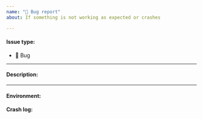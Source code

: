 ```yaml
---
name: "🐛 Bug report"
about: If something is not working as expected or crashes

---
```


#### Issue type:

- :bug: Bug

____
#### Description:

<!--A clear and concise description of what the bug is.-->

____
#### Environment:

<!--Output of the `comunica-sparql -v` command.-->
<!--If running in a development environment, this must be the output of `node ./packages/actor-init-sparql/bin/query.js -v`-->

#### Crash log:

<!--Only required for crashes.-->
<!--Don't paste contents here directly, but use something like http://pastebin.com/-->
